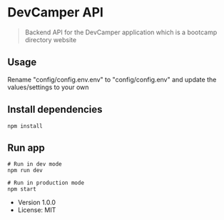 # DevCamper API

> Backend API for the DevCamper application which is a bootcamp directory website

## Usage

Rename "config/config.env.env" to "config/config.env" and update the values/settings to your own

## Install dependencies

```
npm install
```

## Run app

```
# Run in dev mode
npm run dev

# Run in production mode
npm start
```

- Version 1.0.0
- License: MIT
